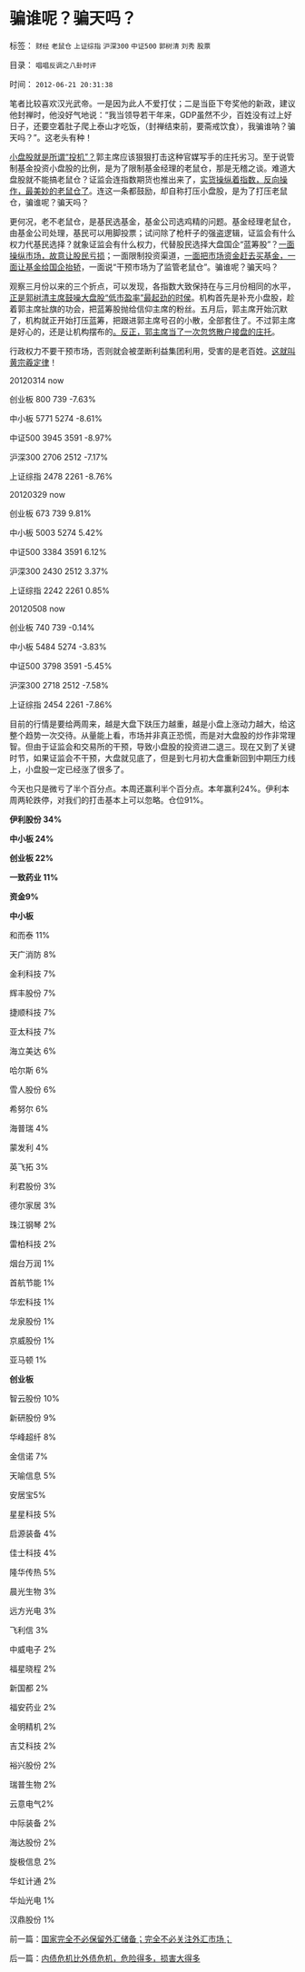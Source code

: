 # 骗谁呢？骗天吗？

标签： `财经` `老鼠仓` `上证综指` `沪深300` `中证500` `郭树清` `刘秀` `股票` 

目录： `唱唱反调之八卦时评`

时间： `2012-06-21 20:31:38`

笔者比较喜欢汉光武帝。一是因为此人不爱打仗；二是当臣下夸奖他的新政，建议他封禅时，他没好气地说：“我当领导若干年来，GDP虽然不少，百姓没有过上好日子，还要空着肚子爬上泰山才吃饭，（封禅结束前，要斋戒饮食），我骗谁呐？骗天吗？”。这老头有种！

[小盘股就是所谓“投机”？](../../../2012/3/7/股市投资怎样才能发扬雷锋精神？.md)郭主席应该狠狠打击这种官媒写手的庄托劣习。至于说管制基金投资小盘股的比例，是为了限制基金经理的老鼠仓，那是无稽之谈。难道大盘股就不能搞老鼠仓？证监会连指数期货也推出来了，[实货操纵着指数，反向操作，最美妙的老鼠仓了](../../../2012/3/29/期货指数是机构化操纵出大熊市的祸根；.md)。连这一条都鼓励，却自称打压小盘股，是为了打压老鼠仓，骗谁呢？骗天吗？

更何况，老不老鼠仓，是基民选基金，基金公司选鸡精的问题。基金经理老鼠仓，由基金公司处理，基民可以用脚投票；试问除了枪杆子的强盗逻辑，证监会有什么权力代基民选择？就象证监会有什么权力，代替股民选择大盘国企“蓝筹股”？[一面操纵市场，故意让股民亏损](../../../2012/6/14/为什么证监会打压任何板块，只会单纯降低平均股价？.md)；一面限制投资渠道，[一面把市场资金赶去买基金，一面让基金给国企抬轿](../../../2012/1/12/股市中的民主机制，西方基金和东方机构化.md)，一面说“干预市场为了监管老鼠仓”。骗谁呢？骗天吗？

观察三月份以来的三个折点，可以发现，各指数大致保持在与三月份相同的水平，[正是郭树清主席鼓噪大盘股“低市盈率”最起劲的时侯](../../../2012/5/31/郭树清主席缺乏专业常识.md)。机构首先是补充小盘股，趁着郭主席扯旗的功会，把蓝筹股抛给信仰主席的粉丝。五月后，郭主席开始沉默了，机构就正开始打压蓝筹，把跟进郭主席号召的小散，全部套住了。不过郭主席是好心的，还是让机构摆布的[。反正，郭主席当了一次忽悠散户接盘的庄托](../../../2012/6/20/（凯恩斯主义＋紧缩预期）的疯疯颠颠.md)。

行政权力不要干预市场，否则就会被垄断利益集团利用，受害的是老百姓。[这就叫黄宗羲定律](../../../2012/6/6/黄宗羲定律：行政的边际和基层部门的自利.md)！

20120314 now

创业板 800 739 -7.63%

中小板 5771 5274 -8.61%

中证500 3945 3591 -8.97%

沪深300 2706 2512 -7.17%

上证综指 2478 2261 -8.76%

20120329 now

创业板 673 739 9.81%

中小板 5003 5274 5.42%

中证500 3384 3591 6.12%

沪深300 2430 2512 3.37%

上证综指 2242 2261 0.85%

20120508 now

创业板 740 739 -0.14%

中小板 5484 5274 -3.83%

中证500 3798 3591 -5.45%

沪深300 2718 2512 -7.58%

上证综指 2454 2261 -7.86%

目前的行情是要给两周来，越是大盘下趺压力越重，越是小盘上涨动力越大，给这整个趋势一次交待。从量能上看，市场并非真正恐慌，而是对大盘股的炒作非常理智。但由于证监会和交易所的干预，导致小盘股的投资进二退三。现在又到了关键时节，如果证监会不干预，大盘就见底了，但是到七月初大盘重新回到中期压力线上，小盘股一定已经涨了很多了。

今天也只是微亏了半个百分点。本周还赢利半个百分点。本年赢利24%。伊利本周两轮跌停，对我们的打击基本上可以忽略。仓位91%。

**伊利股份 34%**

**中小板 24%**

**创业板 22%**

**一致药业 11%**

**资金9%**

**中小板**

和而泰 11%

天广消防 8%

金利科技 7%

辉丰股份 7%

捷顺科技 7%

亚太科技 7%

海立美达 6%

哈尔斯 6%

雪人股份 6%

希努尔 6%

海普瑞 4%

蒙发利 4%

英飞拓 3%

利君股份 3%

德尔家居 3%

珠江钢琴 2%

雷柏科技 2%

烟台万润 1%

首航节能 1%

华宏科技 1%

龙泉股份 1%

京威股份 1%

亚马顿 1%

**创业板**

智云股份 10%

新研股份 9%

华峰超纤 8%

金信诺 7%

天喻信息 5%

安居宝5%

星星科技 5%

启源装备 4%

佳士科技 4%

隆华传热 5%

晨光生物 3%

远方光电 3%

飞利信 3%

中威电子 2%

福星晓程 2%

新国都 2%

福安药业 2%

金明精机 2%

吉艾科技 2%

裕兴股份 2%

瑞普生物 2%

云意电气2%

中际装备 2%

海达股份 2%

旋极信息 2%

华虹计通 2%

华灿光电 1%

汉鼎股份 1%



前一篇：[国家完全不必保留外汇储备；完全不必关注外汇市场；](../../../2012/6/21/国家完全不必保留外汇储备；完全不必关注外汇市场；.md)

后一篇：[内债危机比外债危机，危险得多，损害大得多](../../../2012/6/22/内债危机比外债危机，危险得多，损害大得多.md)